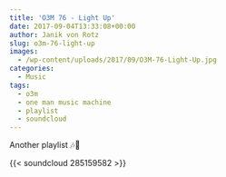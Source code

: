 ```yaml
---
title: 'O3M 76 - Light Up'
date: 2017-09-04T13:33:08+00:00
author: Janik von Rotz
slug: o3m-76-light-up
images:
  - /wp-content/uploads/2017/09/O3M-76-Light-Up.jpg
categories:
  - Music
tags:
  - o3m
  - one man music machine
  - playlist
  - soundcloud
---
```

Another playlist 🎶🎹

{{< soundcloud 285159582 >}}
